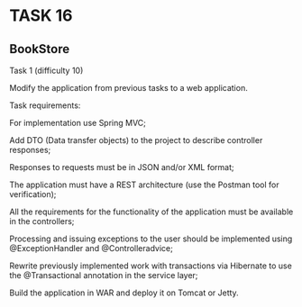 # TASK 16

## BookStore
Task 1 (difficulty 10)

Modify the application from previous tasks to a web application.

Task requirements:

For implementation use Spring MVC;

Add DTO (Data transfer objects) to the project to describe controller responses;

Responses to requests must be in JSON and/or XML format;

The application must have a REST architecture (use the Postman tool for verification);

All the requirements for the functionality of the application must be available in the controllers;

Processing and issuing exceptions to the user should be implemented using @ExceptionHandler and @Controlleradvice;

Rewrite previously implemented work with transactions via Hibernate to use the @Transactional annotation in the service layer;

Build the application in WAR and deploy it on Tomcat or Jetty.